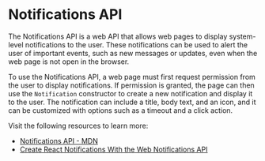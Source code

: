 # Notifications API

The Notifications API is a web API that allows web pages to display system-level notifications to the user. These notifications can be used to alert the user of important events, such as new messages or updates, even when the web page is not open in the browser.

To use the Notifications API, a web page must first request permission from the user to display notifications. If permission is granted, the page can then use the `Notification` constructor to create a new notification and display it to the user. The notification can include a title, body text, and an icon, and it can be customized with options such as a timeout and a click action.

Visit the following resources to learn more:

- [Notifications API - MDN](https://developer.mozilla.org/en-US/docs/Web/API/Notifications_API)
- [Create React Notifications With the Web Notifications API](https://www.youtube.com/watch?v=mfrppinfmz0)